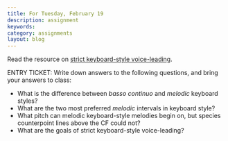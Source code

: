 ```yaml
---
title: For Tuesday, February 19
description: assignment
keywords: 
category: assignments
layout: blog
---
```


Read the resource on [strict keyboard-style voice-leading][KB]. 

ENTRY TICKET: Write down answers to the following questions, and bring your answers to class:

- What is the difference between *basso continuo* and *melodic* keyboard styles?  
- What are the two most preferred *melodic* intervals in keyboard style?  
- What pitch can melodic keyboard-style melodies begin on, but species counterpoint lines above the CF could not?  
- What are the goals of strict keyboard-style voice-leading?


[KB]: http://kshaffer.github.com/musicianshipResources/strictKeyboardStyle.html